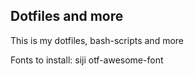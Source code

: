 ## Dotfiles and more

This is my dotfiles, bash-scripts and more

Fonts to install:
siji
otf-awesome-font

